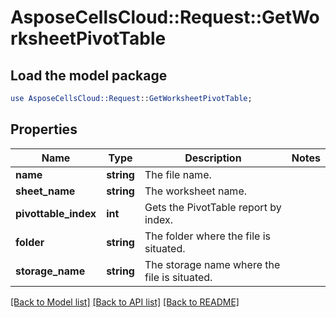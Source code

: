 # AsposeCellsCloud::Request::GetWorksheetPivotTable 

## Load the model package
```perl
use AsposeCellsCloud::Request::GetWorksheetPivotTable;
```

## Properties
Name | Type | Description | Notes
------------ | ------------- | ------------- | -------------
**name** | **string** | The file name. |
**sheet_name** | **string** | The worksheet name. |
**pivottable_index** | **int** | Gets the PivotTable report by index. |
**folder** | **string** | The folder where the file is situated. |
**storage_name** | **string** | The storage name where the file is situated. |  

[[Back to Model list]](../README.md#documentation-for-requests) [[Back to API list]](../README.md#documentation-for-api-endpoints) [[Back to README]](../README.md)

